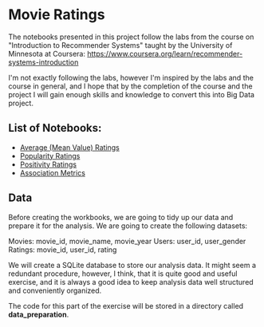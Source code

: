 # Movie Ratings

The notebooks presented in this project follow the labs from the course on
"Introduction to Recommender Systems" taught by the University of Minnesota at Coursera:
https://www.coursera.org/learn/recommender-systems-introduction

I'm not exactly following the labs, however I'm inspired by the labs and the course
in general, and I hope that by the completion of the course and the project 
I will gain enough skills and knowledge to convert this into Big Data project.

## List of Notebooks:

- [Average (Mean Value) Ratings](https://github.com/alv2017/DataAnalysis---MovieRatings/blob/master/notebooks/MovieRatings_MeanRating.ipynb)
- [Popularity Ratings](https://github.com/alv2017/DataAnalysis---MovieRatings/blob/master/notebooks/MovieRatings_PopularityRating.ipynb)
- [Positivity Ratings](https://github.com/alv2017/DataAnalysis---MovieRatings/blob/master/notebooks/MovieRatings_PositivityRating.ipynb)
- [Association Metrics](https://github.com/alv2017/DataAnalysis---MovieRatings/blob/master/notebooks/MovieRatings_AssociationMetrics.ipynb)


## Data

Before creating the workbooks, we are going to tidy up our data and prepare it for the 
analysis. We are going to create the following datasets:

Movies: movie_id, movie_name, movie_year
Users: user_id, user_gender
Ratings: movie_id, user_id, rating

We will create a SQLite database to store our analysis data. It might seem a redundant
procedure, however, I think, that it is quite good and useful exercise, and it is always a good idea 
to keep analysis data well structured and conveniently organized.

The code for this part of the exercise will be stored in a directory called
**data_preparation**.

	
	